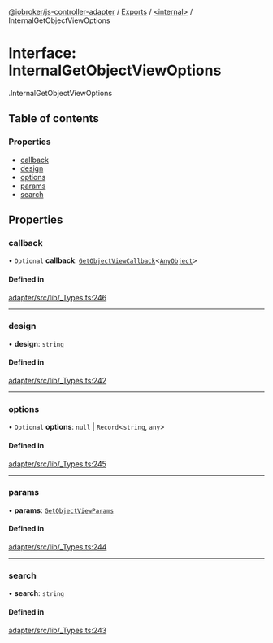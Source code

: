 [@iobroker/js-controller-adapter](../README.md) / [Exports](../modules.md) / [<internal\>](../modules/internal_.md) / InternalGetObjectViewOptions

# Interface: InternalGetObjectViewOptions

[<internal>](../modules/internal_.md).InternalGetObjectViewOptions

## Table of contents

### Properties

- [callback](internal_.InternalGetObjectViewOptions.md#callback)
- [design](internal_.InternalGetObjectViewOptions.md#design)
- [options](internal_.InternalGetObjectViewOptions.md#options)
- [params](internal_.InternalGetObjectViewOptions.md#params)
- [search](internal_.InternalGetObjectViewOptions.md#search)

## Properties

### callback

• `Optional` **callback**: [`GetObjectViewCallback`](../modules/internal_.md#getobjectviewcallback)<[`AnyObject`](../modules/internal_.md#anyobject)\>

#### Defined in

[adapter/src/lib/_Types.ts:246](https://github.com/ioBroker/ioBroker.js-controller/blob/e5825648/packages/adapter/src/lib/_Types.ts#L246)

___

### design

• **design**: `string`

#### Defined in

[adapter/src/lib/_Types.ts:242](https://github.com/ioBroker/ioBroker.js-controller/blob/e5825648/packages/adapter/src/lib/_Types.ts#L242)

___

### options

• `Optional` **options**: ``null`` \| `Record`<`string`, `any`\>

#### Defined in

[adapter/src/lib/_Types.ts:245](https://github.com/ioBroker/ioBroker.js-controller/blob/e5825648/packages/adapter/src/lib/_Types.ts#L245)

___

### params

• **params**: [`GetObjectViewParams`](internal_.GetObjectViewParams.md)

#### Defined in

[adapter/src/lib/_Types.ts:244](https://github.com/ioBroker/ioBroker.js-controller/blob/e5825648/packages/adapter/src/lib/_Types.ts#L244)

___

### search

• **search**: `string`

#### Defined in

[adapter/src/lib/_Types.ts:243](https://github.com/ioBroker/ioBroker.js-controller/blob/e5825648/packages/adapter/src/lib/_Types.ts#L243)
